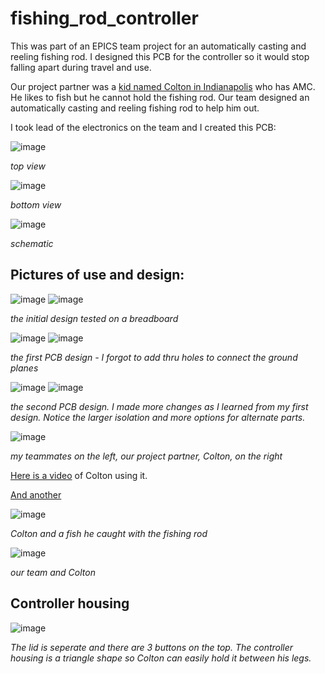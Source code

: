 # fishing_rod_controller
This was part of an EPICS team project for an automatically casting and reeling fishing rod. I designed this PCB for the controller so it would stop falling apart during travel and use.

Our project partner was a [kid named Colton in Indianapolis](https://www.facebook.com/ColtonsQuest/) who has AMC. He likes to fish but he cannot hold the fishing rod. Our team designed an automatically casting and reeling fishing rod to help him out.

I took lead of the electronics on the team and I created this PCB:

![image](https://github.com/user-attachments/assets/fcf68d1e-01ca-4982-8fdc-af0d813ce0d7)

*top view*

![image](https://github.com/user-attachments/assets/4d9612c0-be43-4687-86cc-16aafe19624a)

*bottom view*


![image](https://github.com/user-attachments/assets/87fc08ce-a0f7-4608-968c-5dbc09ff95bd)

*schematic*


## Pictures of use and design:


![image](https://github.com/user-attachments/assets/f3b80ac3-f152-4bb1-920b-b6b6515534a0)
![image](https://github.com/user-attachments/assets/6039b304-d9df-43e8-9c2e-d2ae194602bc)

*the initial design tested on a breadboard*

![image](https://github.com/user-attachments/assets/cbf49570-da14-47fd-83b5-5bcc48d3562f) ![image](https://github.com/user-attachments/assets/06680dad-8847-4e7b-98ed-12ebfa77af20)


*the first PCB design - I forgot to add thru holes to connect the ground planes*

![image](https://github.com/user-attachments/assets/004962ed-e535-4310-a0e9-d4288a5c03ca) ![image](https://github.com/user-attachments/assets/81d6a68e-265c-42d5-bbef-e9894bf5deb0)


*the second PCB design. I made more changes as I learned from my first design. Notice the larger isolation and more options for alternate parts.*

![image](https://github.com/user-attachments/assets/dadac3ab-c807-428d-a16d-710eed9a1494)

*my teammates on the left, our project partner, Colton, on the right*

[Here is a video](https://www.facebook.com/reel/425838616804608) of Colton using it.

[And another](https://www.facebook.com/share/v/JBNppNtS4n77EEXA/)

![image](https://github.com/user-attachments/assets/8b2feb90-0010-4866-8536-dcf8a9f5559f)

*Colton and a fish he caught with the fishing rod*


![image](https://github.com/user-attachments/assets/c25b1159-0f68-4423-a8e2-d83e87adf4e2)

*our team and Colton*

## Controller housing

![image](https://github.com/user-attachments/assets/56a5913e-0272-4a17-a5bc-4b08282dd03c)

*The lid is seperate and there are 3 buttons on the top. The controller housing is a triangle shape so Colton can easily hold it between his legs.*

